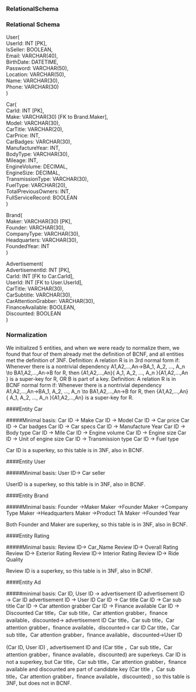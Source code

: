 





### RelationalSchema

### Relational Schema

User(  
    UserId: INT [PK],  
    IsSeller: BOOLEAN,  
    Email: VARCHAR(40),  
    BirthDate: DATETIME,  
    Password: VARCHAR(50),  
    Location: VARCHAR(50),  
    Name: VARCHAR(30),  
    Phone: VARCHAR(30)  
)

Car(  
    CarId: INT [PK],  
    Make: VARCHAR(30) [FK to Brand.Maker],  
    Model: VARCHAR(30),  
    CarTitle: VARCHAR(20),  
    CarPrice: INT,  
    CarBadges: VARCHAR(30),  
    ManufactureYear: INT,  
    BodyType: VARCHAR(30),  
    Mileage: INT,  
    EngineVolume: DECIMAL,  
    EngineSize: DECIMAL,  
    TransmissionType: VARCHAR(30),  
    FuelType: VARCHAR(20),  
    TotalPreviousOwners: INT,  
    FullServiceRecord: BOOLEAN  
)

Brand(  
    Maker: VARCHAR(30) [PK],  
    Founder: VARCHAR(30),  
    CompanyType: VARCHAR(30),  
    Headquarters: VARCHAR(30),  
    FoundedYear: INT  
)

Advertisement(  
    AdvertisementId: INT [PK],  
    CarId: INT [FK to Car.CarId],  
    UserId: INT [FK to User.UserId],  
    CarTitle: VARCHAR(30),  
    CarSubtitle: VARCHAR(30),  
    CarAttentionGrabber: VARCHAR(30),  
    FinanceAvailable: BOOLEAN,  
    Discounted: BOOLEAN  
)

### Normalization

We initialized 5 entities, and when we were ready to normalize them, we found that four of them already met the definition of BCNF, and all entities met the definition of 3NF.
Definition: A relation R is in 3rd normal form if:
Whenever there is a nontrivial dependency A1,A2,...,An→BA_1, A_2, ..., A_n \to BA1​,A2​,...,An​→B for R, then {A1,A2,...,An}\{ A_1, A_2, ..., A_n \}{A1​,A2​,...,An​} is a super-key for R, OR B is part of a key.
Definition: A relation R is in BCNF normal form if:
Whenever there is a nontrivial dependency A1,A2,...,An→BA_1, A_2, ..., A_n \to BA1​,A2​,...,An​→B for R, then {A1,A2,...,An}\{ A_1, A_2, ..., A_n \}{A1​,A2​,...,An​} is a super-key for R.



####Entity Car

#####Minimal basis:
Car ID → Make
Car ID → Model
Car ID → Car price
Car ID → Car badges
Car ID → Car specs
Car ID → Manufacture Year
Car ID → Body type
Car ID → Mile
Car ID → Engine volume
Car ID → Engine size
Car ID → Unit of engine size
Car ID → Transmission type
Car ID → Fuel type

Car ID is a superkey, so this table is in 3NF, also in BCNF.


####Entity User

#####Minimal basis:
User ID→ Car seller

UserID is a superkey, so this table is in 3NF, also in BCNF.


####Entity Brand

#####Minimal basis:
Founder →Maker
Maker →Founder
Maker →Company Type
Maker →Headquarters
Maker →Product TA
Maker →Founded Year

Both Founder and Maker are superkey, so this table is in 3NF, also in BCNF.


####Entity Rating

#####Minimal basis:
Review ID→ Car_Name
Review ID→ Overall Rating
Review ID→ Exterior Rating
Review ID→ Interior Rating
Review ID→ Ride Quality

Review ID is a superkey, so this table is in 3NF, also in BCNF.


####Entity Ad

#####minimal basis:
Car ID, User ID → advertisement ID
advertisement ID → Car ID
advertisement ID → User ID
Car ID → Car title
Car ID → Car sub title
Car ID → Car attention grabber
Car ID → Finance available
Car ID → Discounted
Car title，Car sub title，Car attention grabber，finance available，discounted→ advertisement ID
Car title，Car sub title，Car attention grabber，finance available，discounted→ car ID
Car title，Car sub title，Car attention grabber，finance available，discounted→User ID

(Car ID, User ID) , advertisement ID and (Car title ，Car sub title，Car attention grabber，finance available，discounted) are superkeys. Car ID is not a superkey, but Car title，Car sub title，Car attention grabber，finance available and discounted are part of candidate key  (Car title ，Car sub title，Car attention grabber，finance available，discounted) , so this table is 3NF, but does not in BCNF.




